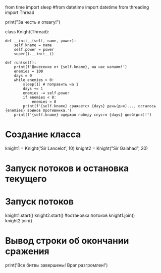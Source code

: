 from time import sleep
#from datetime import datetime
from threading import Thread

print("За честь и отвагу!")


class Knight(Thread):

    def __init__(self, name, power):
        self.kname = name
        self.power = power
        super().__init__()

    def run(self):
        print(f'Донесение от {self.kname}, на нас напали!')
        enemies = 100
        days = 0
        while enemies > 0:
            sleep(1) # поправить на 1
            days += 1
            enemies -= self.power
            if enemies < 0:
                enemies = 0
            print(f'{self.kname} сражается {days} день(дня)..., осталось {enemies} воинов противника.')
        print(f'{self.kname} одержал победу спустя {days} дней(дня)!')


# Создание класса
knight1 = Knight('Sir Lancelot', 10)
knight2 = Knight("Sir Galahad", 20)
# Запуск потоков и остановка текущего
# Запуск потоков
knight1.start()
knight2.start()
#остановка потоков
knight1.join()
knight2.join()
# Вывод строки об окончании сражения
print('Все битвы завершены! Враг разгромлен!')
